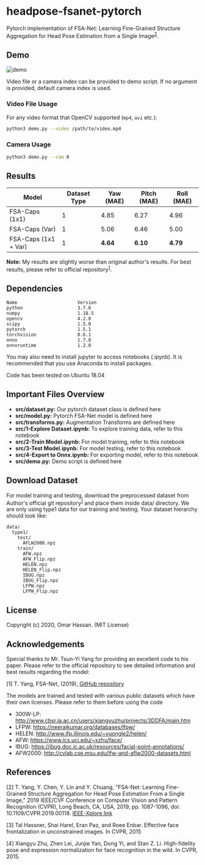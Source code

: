# headpose-fsanet-pytorch
Pytorch implementation of FSA-Net: Learning Fine-Grained Structure Aggregation for Head Pose Estimation from a Single Image<sup>[2](#references)</sup>.

## Demo
![demo](extras/headpose-demo.gif?raw=true)

Video file or a camera index can be provided to demo script. If no argument is provided, default camera index is used.

### Video File Usage

For any video format that OpenCV supported (`mp4`, `avi` etc.):

```bash
python3 demo.py --video /path/to/video.mp4
```

### Camera Usage

```bash
python3 demo.py --cam 0
``` 

## Results

| Model | Dataset Type | Yaw (MAE) | Pitch (MAE) | Roll (MAE) |
| --- | --- | --- | --- | --- |
| FSA-Caps (1x1) | 1  | 4.85 | 6.27 | 4.96 |
| FSA-Caps (Var)  | 1  | 5.06 | 6.46 | 5.00 |
| FSA-Caps (1x1 + Var) | 1 | **4.64** | **6.10** | **4.79** |

**Note:** My results are slightly worse than original author's results. For best results, please refer to official repository<sup>[1](#acknowledgements)</sup>.


## Dependencies

```
Name                      Version 
python                    3.7.6
numpy                     1.18.5
opencv                    4.2.0
scipy                     1.5.0
pytorch                   1.5.1
torchvision               0.6.1
onnx                      1.7.0
onnxruntime               1.2.0
```
You may also need to install jupyter to access notebooks (.ipynb). It is recommended that you use Anaconda to install packages.

Code has been tested on Ubuntu 18.04

## Important Files Overview

- **src/dataset.py:** Our pytorch dataset class is defined here
- **src/model.py:** Pytorch FSA-Net model is defined here
- **src/transforms.py:** Augmentation Transforms are defined here
- **src/1-Explore Dataset.ipynb:** To explore training data, refer to this notebook
- **src/2-Train Model.ipynb:** For model training, refer to this notebook
- **src/3-Test Model.ipynb:** For model testing, refer to this notebook
- **src/4-Export to Onnx.ipynb:** For exporting model, refer to this notebook
- **src/demo.py:** Demo script is defined here

## Download Dataset
For model training and testing, download the preprocessed dataset from Author's official git repository<sup>[1](#acknowledgements)</sup> and place them inside data/ directory. We are only using type1 data for our training and testing. Your dataset hierarchy should look like:

```
data/
  type1/
    test/
      AFLW2000.npz
    train/
      AFW.npz
      AFW_Flip.npz
      HELEN.npz
      HELEN_Flip.npz
      IBUG.npz
      IBUG_Flip.npz
      LFPW.npz
      LFPW_Flip.npz
```

## License
Copyright (c) 2020, Omar Hassan. (MIT License)

## Acknowledgements
Special thanks to Mr. Tsun-Yi Yang for providing an excellent code to his paper. Please refer to the official repository to see detailed information and best results regarding the model:

\[1] T. Yang, FSA-Net, (2019), [GitHub repository](https://github.com/shamangary/FSA-Net)

The models are trained and tested with various public datasets which have their own licenses. Please refer to them before using the code

- 300W-LP: http://www.cbsr.ia.ac.cn/users/xiangyuzhu/projects/3DDFA/main.htm
- LFPW: https://neerajkumar.org/databases/lfpw/
- HELEN: http://www.ifp.illinois.edu/~vuongle2/helen/
- AFW: https://www.ics.uci.edu/~xzhu/face/
- IBUG: https://ibug.doc.ic.ac.uk/resources/facial-point-annotations/
- AFW2000: http://cvlab.cse.msu.edu/lfw-and-aflw2000-datasets.html

## References
\[2] T. Yang, Y. Chen, Y. Lin and Y. Chuang, "FSA-Net: Learning Fine-Grained Structure Aggregation for Head Pose Estimation From a Single Image," 2019 IEEE/CVF Conference on Computer Vision and Pattern Recognition (CVPR), Long Beach, CA, USA, 2019, pp. 1087-1096, doi: 10.1109/CVPR.2019.00118. [IEEE-Xplore link](https://ieeexplore.ieee.org/document/8954346)

\[3] Tal Hassner, Shai Harel, Eran Paz, and Roee Enbar. Effective face frontalization in unconstrained images. In CVPR, 2015

\[4] Xiangyu Zhu, Zhen Lei, Junjie Yan, Dong Yi, and Stan Z. Li. High-fidelity pose and expression normalization for face recognition in the wild. In CVPR, 2015.
